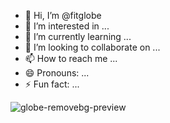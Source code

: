 - 👋 Hi, I’m @fitglobe
- 👀 I’m interested in ...
- 🌱 I’m currently learning ...
- 💞️ I’m looking to collaborate on ...
- 📫 How to reach me ...
- 😄 Pronouns: ...
- ⚡ Fun fact: ...

<!---
fitglobe/fitglobe is a ✨ special ✨ repository because its `README.md` (this file) appears on your GitHub profile.
You can click the Preview link to take a look at your changes.
--->

![globe-removebg-preview](https://github.com/fitglobe/fitglobe/assets/162820872/83195523-3092-4eec-aa4c-ad16c85bb72a)
